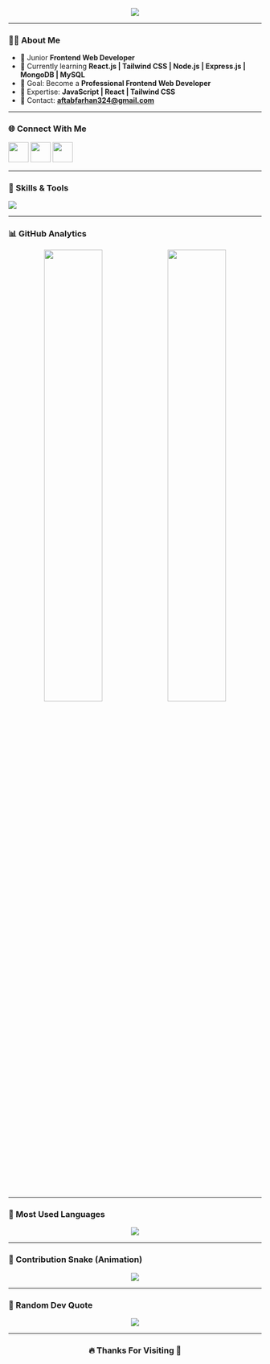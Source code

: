 <!-- Banner / Header -->
<p align="center">
  <img src="https://readme-typing-svg.demolab.com?font=Fira+Code&weight=600&size=28&pause=1000&color=3BC3FF&center=true&vCenter=true&width=600&lines=Hi+%F0%9F%91%8B%2C+I'm+Aftab+Farhan;Junior+Frontend+Web+Developer;Learning+React+Tailwind+Node.js;Welcome+To+My+GitHub+Profile+💙" />
</p>


---

### 👨‍💻 About Me  
- 🚀 Junior **Frontend Web Developer**
- 🌱 Currently learning **React.js | Tailwind CSS | Node.js | Express.js | MongoDB | MySQL**
- 🎯 Goal: Become a **Professional Frontend Web Developer**
- 💬 Expertise: **JavaScript | React | Tailwind CSS**
- 📧 Contact: **aftabfarhan324@gmail.com**


---

### 🌐 Connect With Me  
<p align="left">
<a href="https://facebook.com/" target="_blank"><img width="40px" src="https://skillicons.dev/icons?i=facebook" /></a>
<a href="https://linkedin.com/" target="_blank"><img width="40px" src="https://skillicons.dev/icons?i=linkedin" /></a>
<a href="mailto:aftabfarhan324@gmail.com"><img width="40px" src="https://skillicons.dev/icons?i=gmail" /></a>
</p>

---

### 🧠 Skills & Tools  
<p>
<img src="https://skillicons.dev/icons?i=html,css,js,react,tailwind,nodejs,express,mongodb,mysql,git,github,vscode,postman,figma" />
</p>

---

### 📊 GitHub Analytics  
<p align="center">
  <img width="48%" src="https://github-readme-stats.vercel.app/api?username=aftabfarhanarko&show_icons=true&theme=tokyonight&hide_border=true" />
  <img width="48%" src="https://github-readme-streak-stats.herokuapp.com/?user=aftabfarhanarko&theme=tokyonight&hide_border=true" />
</p>

---

### 🚀 Most Used Languages  
<p align="center">
  <img src="https://github-readme-stats.vercel.app/api/top-langs/?username=aftabfarhanarko&layout=compact&theme=tokyonight&hide_border=true" />
</p>

---

### 🐍 Contribution Snake (Animation)  
<p align="center">
  <img src="https://github.com/aftabfarhanarko/aftabfarhanarko/blob/output/github-contribution-grid-snake.svg" />
</p>

---

### 💫 Random Dev Quote  
<p align="center">
  <img src="https://quotes-github-readme.vercel.app/api?type=horizontal&theme=radical" />
</p>

---

<h3 align="center">🔥 Thanks For Visiting 💙</h3>
